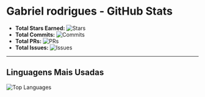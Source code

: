 # Gabriel rodrigues - GitHub Stats

- **Total Stars Earned:** ![Stars](https://img.shields.io/badge/dynamic/json?url=https://api.github-star-counter.workers.dev/user/SEU_USERNAME&query=stars&label=Total)
- **Total Commits:** ![Commits](https://img.shields.io/badge/dynamic/json?url=https://api.github-star-counter.workers.dev/user/SEU_USERNAME&query=commits&label=Total)
- **Total PRs:** ![PRs](https://img.shields.io/badge/dynamic/json?url=https://api.github-star-counter.workers.dev/user/SEU_USERNAME&query=prs&label=Total)
- **Total Issues:** ![Issues](https://img.shields.io/badge/dynamic/json?url=https://api.github-star-counter.workers.dev/user/SEU_USERNAME&query=issues&label=Total)

---

## Linguagens Mais Usadas

![Top Languages](https://github-readme-stats.vercel.app/api/top-langs/?username=SEU_USERNAME&layout=compact&theme=radical)
